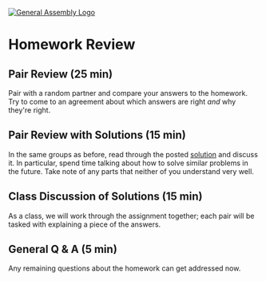 [![General Assembly Logo](https://camo.githubusercontent.com/1a91b05b8f4d44b5bbfb83abac2b0996d8e26c92/687474703a2f2f692e696d6775722e636f6d2f6b6538555354712e706e67)](https://generalassemb.ly/education/web-development-immersive)

# Homework Review

## Pair Review (25 min)

Pair with a random partner and compare your answers to the homework. Try to come
to an agreement about which answers are right _and_ why they're right.

## Pair Review with Solutions (15 min)

In the same groups as before, read through the posted
[solution](../../w01d05/homework/router-solution.js)
and discuss it. In particular, spend time talking about how to solve similar
problems in the future. Take note of any parts that neither of you understand
very well.

## Class Discussion of Solutions (15 min)

As a class, we will work through the assignment together; each pair will be
tasked with explaining a piece of the answers.

## General Q & A (5 min)

Any remaining questions about the homework can get addressed now.
